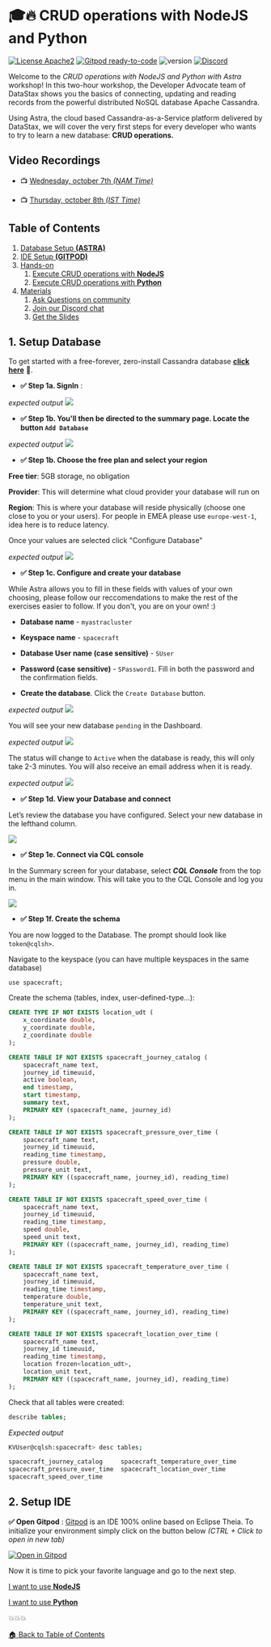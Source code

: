 # 🎓🔥 CRUD operations with NodeJS and Python

[![License Apache2](https://img.shields.io/hexpm/l/plug.svg)](http://www.apache.org/licenses/LICENSE-2.0)
[![Gitpod ready-to-code](https://img.shields.io/badge/Gitpod-ready--to--code-blue?logo=gitpod)](https://gitpod.io/#https://gitpod.io/#https://github.com/DataStax-Academy/workshop-crud-with-python-and-node/)
![version](https://img.shields.io/badge/version-0.0.1-blue)
[![Discord](https://img.shields.io/discord/685554030159593522)](https://discord.com/widget?id=685554030159593522&theme=dark)

Welcome to the *CRUD operations with NodeJS and Python with Astra* workshop! In this two-hour workshop, the Developer Advocate team of DataStax shows you the basics of connecting, updating and reading records from the powerful distributed NoSQL database Apache Cassandra.

Using Astra, the cloud based Cassandra-as-a-Service platform delivered by DataStax, we will cover the very first steps for every developer who wants to try to learn a new database: **CRUD operations.**

## Video Recordings 

- 📺 [Wednesday, october 7th *(NAM Time)*](https://www.youtube.com/watch?v=3KsR59Y2_Uw)

- 📺 [Thursday, october 8th *(IST Time)*](https://www.youtube.com/watch?v=axR9SHYnfMs)


## Table of Contents

1. [Database Setup **(ASTRA)**](#1-setup-database) 
2. [IDE Setup **(GITPOD)**](#2-setup-ide) 
2. [Hands-on](#)
    1. [Execute CRUD operations with **NodeJS**](crud-nodejs/README.md)
    2. [Execute CRUD operations with **Python**](crud-python/README.md)
3. [Materials](#)
    1. [Ask Questions on community](https://community.datastax.com/)
    2. [Join our Discord chat](https://bit.ly/cassandra-workshop)
    2. [Get the Slides](slides/Presentation.pdf)

## 1. Setup Database

To get started with a free-forever, zero-install Cassandra database **[click here](https://dtsx.io/workshop)** 🚀. 

- **✅ Step 1a. SignIn** : 

*expected output*
<img src="https://user-images.githubusercontent.com/1936716/103555190-7c63fd80-4e75-11eb-97d7-732d37969c40.png" width=“700” />

- **✅ Step 1b. You'll then be directed to the summary page. Locate the button `Add Database`**

*expected output*
<img src="https://user-images.githubusercontent.com/1936716/103556066-d0bbad00-4e76-11eb-9f36-ce456bb12e57.png" width=“700” />

- **✅ Step 1b. Choose the free plan and select your region**

**Free tier**: 5GB storage, no obligation

**Provider**: This will determine what cloud provider your database will run on

**Region**: This is where your database will reside physically (choose one close to you or your users). For people in EMEA please use `europe-west-1`, idea here is to reduce latency.

Once your values are selected click "Configure Database"

*expected output*
<img src="https://user-images.githubusercontent.com/1936716/103558072-ba632080-4e79-11eb-83e8-df49cf2c5243.png" width=“700” />

- **✅ Step 1c. Configure and create your database**

While Astra allows you to fill in these fields with values of your own choosing, please follow our reccomendations to make the rest of the exercises easier to follow. If you don't, you are on your own! :)

- **Database name** - `myastracluster` 

- **Keyspace name** - `spacecraft`

- **Database User name (case sensitive)** - `SUser`

- **Password (case sensitive)** - `SPassword1`. Fill in both the password and the confirmation fields.

- **Create the database**. Click the `Create Database` button.

*expected output*
<img src="https://user-images.githubusercontent.com/1936716/103559170-56415c00-4e7b-11eb-8c9e-e3409e51b4e8.png" width=“700” />

You will see your new database `pending` in the Dashboard.

*expected output*
<img src="https://user-images.githubusercontent.com/1936716/103559267-78d37500-4e7b-11eb-8e84-669e925f88c6.png" width=“700” />

The status will change to `Active` when the database is ready, this will only take 2-3 minutes. You will also receive an email address when it is ready.

*expected output*
<img src="https://user-images.githubusercontent.com/1936716/103559322-90126280-4e7b-11eb-8bb8-b935bf74b0ae.png" width=“700” />


- **✅ Step 1d. View your Database and connect**

Let’s review the database you have configured. Select your new database in the lefthand column.

<img src="https://user-images.githubusercontent.com/1936716/103559452-c4861e80-4e7b-11eb-8cea-a28f3624b44f.png" width=“700” />


- **✅ Step 1e. Connect via CQL console**

In the Summary screen for your database, select **_CQL Console_** from the top menu in the main window. This will take you to the CQL Console and log you in.


<img src="https://user-images.githubusercontent.com/1936716/103560763-f0a29f00-4e7d-11eb-82d5-febc37351136.png" width=“700” />

- **✅ Step 1f. Create the schema**

You are now logged to the Database. The prompt should look like `token@cqlsh>`. 

Navigate to the keyspace (you can have multiple keyspaces in the same database)

```cql
use spacecraft;
```

Create the schema (tables, index, user-defined-type...):

```sql
CREATE TYPE IF NOT EXISTS location_udt (
    x_coordinate double,
    y_coordinate double,
    z_coordinate double
);

CREATE TABLE IF NOT EXISTS spacecraft_journey_catalog (
    spacecraft_name text,
    journey_id timeuuid,
    active boolean,
    end timestamp,
    start timestamp,
    summary text,
    PRIMARY KEY (spacecraft_name, journey_id)
);

CREATE TABLE IF NOT EXISTS spacecraft_pressure_over_time (
    spacecraft_name text,
    journey_id timeuuid,
    reading_time timestamp,
    pressure double,
    pressure_unit text,
    PRIMARY KEY ((spacecraft_name, journey_id), reading_time)
);

CREATE TABLE IF NOT EXISTS spacecraft_speed_over_time (
    spacecraft_name text,
    journey_id timeuuid,
    reading_time timestamp,
    speed double,
    speed_unit text,
    PRIMARY KEY ((spacecraft_name, journey_id), reading_time)
);

CREATE TABLE IF NOT EXISTS spacecraft_temperature_over_time (
    spacecraft_name text,
    journey_id timeuuid,
    reading_time timestamp,
    temperature double,
    temperature_unit text,
    PRIMARY KEY ((spacecraft_name, journey_id), reading_time)
);

CREATE TABLE IF NOT EXISTS spacecraft_location_over_time (
    spacecraft_name text,
    journey_id timeuuid,
    reading_time timestamp,
    location frozen<location_udt>,
    location_unit text,
    PRIMARY KEY ((spacecraft_name, journey_id), reading_time)
);
```

Check that all tables were created:

```sql
describe tables;
```

*Expected output*
```bash
KVUser@cqlsh:spacecraft> desc tables;

spacecraft_journey_catalog     spacecraft_temperature_over_time
spacecraft_pressure_over_time  spacecraft_location_over_time
spacecraft_speed_over_time
```

## 2. Setup IDE

**✅  Open Gitpod** : [Gitpod](http://www.gitpod.io/?utm_source=datastax&utm_medium=referral&utm_campaign=datastaxworkshops) is an IDE 100% online based on Eclipse Theia. To initialize your environment simply click on the button below *(CTRL + Click to open in new tab)*

[![Open in Gitpod](https://gitpod.io/button/open-in-gitpod.svg)](https://gitpod.io/#https://github.com/DataStax-Academy/workshop-crud-with-python-and-node/)

Now it is time to pick your favorite language and go to the next step.

[I want to use **NodeJS**](crud-nodejs/README.md)

[I want to use **Python**](crud-python/README.md)

💥💥💥

[🏠 Back to Table of Contents](#table-of-contents)
